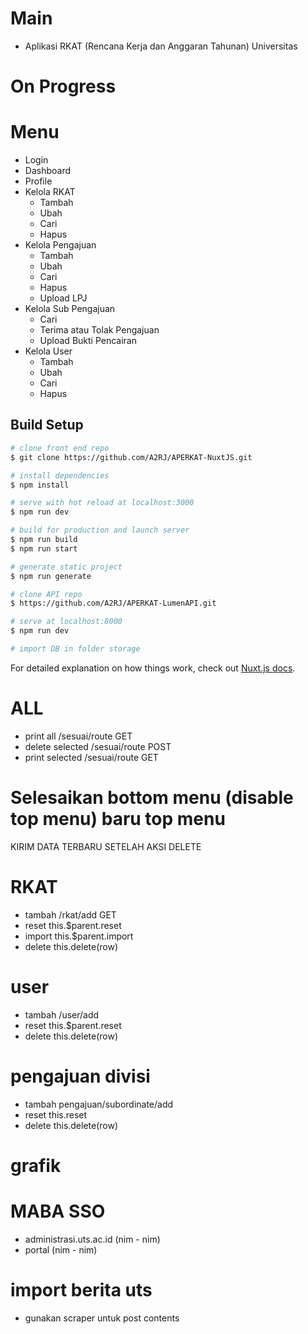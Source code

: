 # Main
- Aplikasi RKAT (Rencana Kerja dan Anggaran Tahunan) Universitas

# On Progress
# Menu
- Login
- Dashboard
- Profile
- Kelola RKAT
    - Tambah
    - Ubah
    - Cari
    - Hapus
- Kelola Pengajuan
    - Tambah
    - Ubah
    - Cari
    - Hapus
    - Upload LPJ
- Kelola Sub Pengajuan
    - Cari
    - Terima atau Tolak Pengajuan
    - Upload Bukti Pencairan
- Kelola User
    - Tambah
    - Ubah
    - Cari
    - Hapus

## Build Setup
```bash
# clone front end repo
$ git clone https://github.com/A2RJ/APERKAT-NuxtJS.git

# install dependencies
$ npm install

# serve with hot reload at localhost:3000
$ npm run dev

# build for production and launch server
$ npm run build
$ npm run start

# generate static project
$ npm run generate

# clone API repo
$ https://github.com/A2RJ/APERKAT-LumenAPI.git

# serve at localhost:8000
$ npm run dev

# import DB in folder storage
```

For detailed explanation on how things work, check out [Nuxt.js docs](https://nuxtjs.org).

# ALL
- print all /sesuai/route GET
- delete selected /sesuai/route POST
- print selected /sesuai/route GET
# Selesaikan bottom menu (disable top menu) baru top menu
KIRIM DATA TERBARU SETELAH AKSI DELETE
# RKAT
- tambah /rkat/add GET
- reset this.$parent.reset
- import this.$parent.import
- delete this.delete(row)
# user
- tambah /user/add
- reset this.$parent.reset
- delete this.delete(row)
# pengajuan divisi
- tambah pengajuan/subordinate/add
- reset this.reset
- delete this.delete(row)
# grafik

# MABA SSO
- administrasi.uts.ac.id (nim - nim)
- portal (nim - nim)

# import berita uts
- gunakan scraper untuk post contents